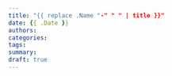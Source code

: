 ```yaml
---
title: "{{ replace .Name "-" " " | title }}"
date: {{ .Date }}
authors: 
categories:
tags:
summary:
draft: true
---
```


